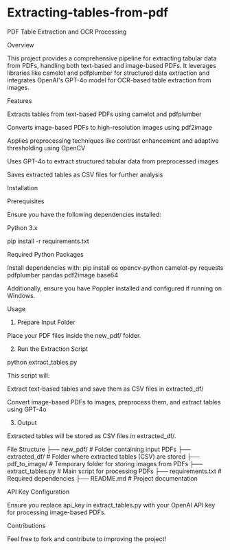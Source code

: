 # Extracting-tables-from-pdf

PDF Table Extraction and OCR Processing

Overview

This project provides a comprehensive pipeline for extracting tabular data from PDFs, handling both text-based and image-based PDFs. It leverages libraries like camelot and pdfplumber for structured data extraction and integrates OpenAI's GPT-4o model for OCR-based table extraction from images.

Features

Extracts tables from text-based PDFs using camelot and pdfplumber

Converts image-based PDFs to high-resolution images using pdf2image

Applies preprocessing techniques like contrast enhancement and adaptive thresholding using OpenCV

Uses GPT-4o to extract structured tabular data from preprocessed images

Saves extracted tables as CSV files for further analysis

Installation

Prerequisites

Ensure you have the following dependencies installed:

Python 3.x

pip install -r requirements.txt

Required Python Packages

Install dependencies with:
pip install os opencv-python camelot-py requests pdfplumber pandas pdf2image base64

Additionally, ensure you have Poppler installed and configured if running on Windows.

Usage

1. Prepare Input Folder

Place your PDF files inside the new_pdf/ folder.

2. Run the Extraction Script

python extract_tables.py

This script will:

Extract text-based tables and save them as CSV files in extracted_df/

Convert image-based PDFs to images, preprocess them, and extract tables using GPT-4o

3. Output

Extracted tables will be stored as CSV files in extracted_df/.

File Structure
├── new_pdf/                # Folder containing input PDFs
├── extracted_df/           # Folder where extracted tables (CSV) are stored
├── pdf_to_image/           # Temporary folder for storing images from PDFs
├── extract_tables.py       # Main script for processing PDFs
├── requirements.txt        # Required dependencies
├── README.md               # Project documentation

API Key Configuration

Ensure you replace api_key in extract_tables.py with your OpenAI API key for processing image-based PDFs.

Contributions

Feel free to fork and contribute to improving the project!

